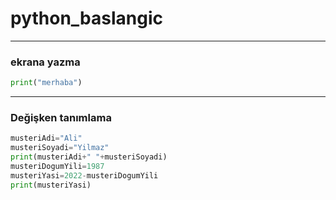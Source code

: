 # python_baslangic
---
### ekrana yazma
````python
print("merhaba")
````
---
### Değişken tanımlama
````python
musteriAdi="Ali"
musteriSoyadi="Yilmaz"
print(musteriAdi+" "+musteriSoyadi)
musteriDogumYili=1987
musteriYasi=2022-musteriDogumYili
print(musteriYasi)
````
